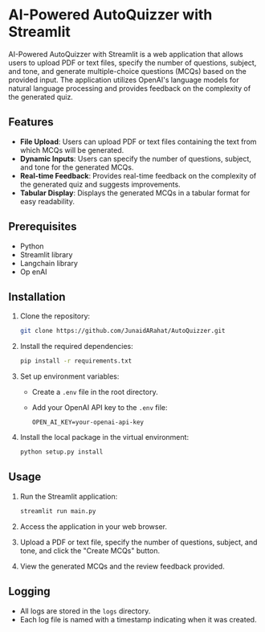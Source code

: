 


# AI-Powered AutoQuizzer with Streamlit

AI-Powered AutoQuizzer with Streamlit is a web application that allows users to upload PDF or text files, specify the number of questions, subject, and tone, and generate multiple-choice questions (MCQs) based on the provided input. The application utilizes OpenAI's language models for natural language processing and provides feedback on the complexity of the generated quiz.

## Features

- **File Upload**: Users can upload PDF or text files containing the text from which MCQs will be generated.
- **Dynamic Inputs**: Users can specify the number of questions, subject, and tone for the generated MCQs.
- **Real-time Feedback**: Provides real-time feedback on the complexity of the generated quiz and suggests improvements.
- **Tabular Display**: Displays the generated MCQs in a tabular format for easy readability.

## Prerequisites

- Python 
- Streamlit library
- Langchain library
- Op enAI  

## Installation

1. Clone the  repository:

    ```bash
    git clone https://github.com/JunaidARahat/AutoQuizzer.git
    ```

2. Install the required dependencies:

    ```bash
    pip install -r requirements.txt
    ```

3. Set up environment variables:

    - Create a `.env` file in the root directory.
    - Add your OpenAI API key to the `.env` file:

        ```plaintext
        OPEN_AI_KEY=your-openai-api-key
        ```

4. Install the local package in the virtual environment:

    ```bash
    python setup.py install
    ```

## Usage

1. Run the Streamlit application:

    ```bash
    streamlit run main.py
    ```

2. Access the application in your web browser.

3. Upload a PDF or text file, specify the number of questions, subject, and tone, and click the "Create MCQs" button.

4. View the generated MCQs and the review feedback provided.

## Logging

- All logs are stored in the `logs` directory.
- Each log file is named with a timestamp indicating when it was created.
